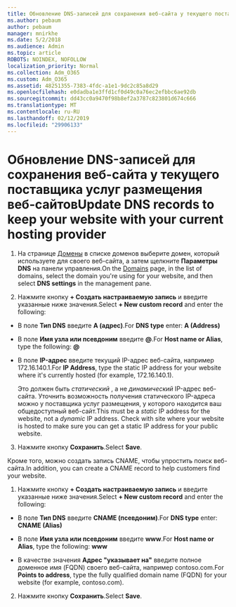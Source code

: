 ```yaml
---
title: Обновление DNS-записей для сохранения веб-сайта у текущего поставщика услуг размещения веб-сайтов
ms.author: pebaum
author: pebaum
manager: mnirkhe
ms.date: 5/2/2018
ms.audience: Admin
ms.topic: article
ROBOTS: NOINDEX, NOFOLLOW
localization_priority: Normal
ms.collection: Adm_O365
ms.custom: Adm_O365
ms.assetid: 48251355-7383-4fdc-a1e1-9dc2c85a8d29
ms.openlocfilehash: e0dadba1e3ffd1cf0d49c0a76ec2efbbc6ae92db
ms.sourcegitcommit: dd43cc0a9470f98b8ef2a3787c823801d674c666
ms.translationtype: MT
ms.contentlocale: ru-RU
ms.lasthandoff: 02/12/2019
ms.locfileid: "29906133"
---
```

# <a name="update-dns-records-to-keep-your-website-with-your-current-hosting-provider"></a><span data-ttu-id="fbb00-102">Обновление DNS-записей для сохранения веб-сайта у текущего поставщика услуг размещения веб-сайтов</span><span class="sxs-lookup"><span data-stu-id="fbb00-102">Update DNS records to keep your website with your current hosting provider</span></span>

1. <span data-ttu-id="fbb00-103">На странице [Домены](https://portal.office.com/adminportal/home#/Domains) в списке доменов выберите домен, который используете для своего веб-сайта, а затем щелкните **Параметры DNS** на панели управления.</span><span class="sxs-lookup"><span data-stu-id="fbb00-103">On the [Domains](https://portal.office.com/adminportal/home#/Domains) page, in the list of domains, select the domain you're using for your website, and then select **DNS settings** in the management pane.</span></span> 
    
2. <span data-ttu-id="fbb00-104">Нажмите кнопку **+ Создать настраиваемую запись** и введите указанные ниже значения.</span><span class="sxs-lookup"><span data-stu-id="fbb00-104">Select **+ New custom record** and enter the following:</span></span> 
    
  - <span data-ttu-id="fbb00-105">В поле **Тип DNS** введите **A (адрес)**.</span><span class="sxs-lookup"><span data-stu-id="fbb00-105">For **DNS type** enter: **A (Address)**</span></span>
    
  - <span data-ttu-id="fbb00-106">В поле **Имя узла или псевдоним** введите **@**.</span><span class="sxs-lookup"><span data-stu-id="fbb00-106">For **Host name or Alias**, type the following: **@**</span></span>
    
  - <span data-ttu-id="fbb00-107">В поле **IP-адрес** введите текущий IP-адрес веб-сайта, например 172.16.140.1.</span><span class="sxs-lookup"><span data-stu-id="fbb00-107">For **IP Address**, type the static IP address for your website where it's currently hosted (for example, 172.16.140.1).</span></span> 
    
    <span data-ttu-id="fbb00-p101">Это должен быть  *статический*  , а не  *динамический*  IP-адрес веб-сайта. Уточнить возможность получения статического IP-адреса можно у поставщика услуг размещения, у которого находится ваш общедоступный веб-сайт.</span><span class="sxs-lookup"><span data-stu-id="fbb00-p101">This must be a  *static*  IP address for the website, not a  *dynamic*  IP address. Check with site where your website is hosted to make sure you can get a static IP address for your public website.</span></span> 
    
3. <span data-ttu-id="fbb00-110">Нажмите кнопку **Сохранить**.</span><span class="sxs-lookup"><span data-stu-id="fbb00-110">Select **Save**.</span></span> 
    
<span data-ttu-id="fbb00-111">Кроме того, можно создать запись CNAME, чтобы упростить поиск веб-сайта.</span><span class="sxs-lookup"><span data-stu-id="fbb00-111">In addition, you can create a CNAME record to help customers find your website.</span></span>
  
1. <span data-ttu-id="fbb00-112">Нажмите кнопку **+ Создать настраиваемую запись** и введите указанные ниже значения.</span><span class="sxs-lookup"><span data-stu-id="fbb00-112">Select **+ New custom record** and enter the following:</span></span> 
    
  - <span data-ttu-id="fbb00-113">В поле **Тип DNS** введите **CNAME (псевдоним)**.</span><span class="sxs-lookup"><span data-stu-id="fbb00-113">For **DNS type** enter: **CNAME (Alias)**</span></span>
    
  - <span data-ttu-id="fbb00-114">В поле **Имя узла или псевдоним** введите **www**.</span><span class="sxs-lookup"><span data-stu-id="fbb00-114">For **Host name or Alias**, type the following: **www**</span></span>
    
  - <span data-ttu-id="fbb00-115">В качестве значения **Адрес "указывает на"** введите полное доменное имя (FQDN) своего веб-сайта, например contoso.com.</span><span class="sxs-lookup"><span data-stu-id="fbb00-115">For **Points to address**, type the fully qualified domain name (FQDN) for your website (for example, contoso.com).</span></span> 
    
2. <span data-ttu-id="fbb00-116">Нажмите кнопку **Сохранить**.</span><span class="sxs-lookup"><span data-stu-id="fbb00-116">Select **Save**.</span></span> 
    

